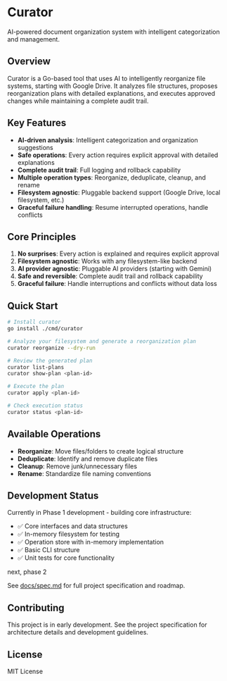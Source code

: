 # Curator

AI-powered document organization system with intelligent categorization and management.

## Overview

Curator is a Go-based tool that uses AI to intelligently reorganize file systems, starting with Google Drive. It analyzes file structures, proposes reorganization plans with detailed explanations, and executes approved changes while maintaining a complete audit trail.

## Key Features

- **AI-driven analysis**: Intelligent categorization and organization suggestions
- **Safe operations**: Every action requires explicit approval with detailed explanations
- **Complete audit trail**: Full logging and rollback capability
- **Multiple operation types**: Reorganize, deduplicate, cleanup, and rename
- **Filesystem agnostic**: Pluggable backend support (Google Drive, local filesystem, etc.)
- **Graceful failure handling**: Resume interrupted operations, handle conflicts

## Core Principles

1. **No surprises**: Every action is explained and requires explicit approval
2. **Filesystem agnostic**: Works with any filesystem-like backend
3. **AI provider agnostic**: Pluggable AI providers (starting with Gemini)
4. **Safe and reversible**: Complete audit trail and rollback capability
5. **Graceful failure**: Handle interruptions and conflicts without data loss

## Quick Start

```bash
# Install curator
go install ./cmd/curator

# Analyze your filesystem and generate a reorganization plan
curator reorganize --dry-run

# Review the generated plan
curator list-plans
curator show-plan <plan-id>

# Execute the plan
curator apply <plan-id>

# Check execution status
curator status <plan-id>
```

## Available Operations

- **Reorganize**: Move files/folders to create logical structure
- **Deduplicate**: Identify and remove duplicate files  
- **Cleanup**: Remove junk/unnecessary files
- **Rename**: Standardize file naming conventions

## Development Status

Currently in Phase 1 development - building core infrastructure:

- ✅ Core interfaces and data structures
- ✅ In-memory filesystem for testing
- ✅ Operation store with in-memory implementation
- ✅ Basic CLI structure
- ✅ Unit tests for core functionality


next, phase 2

See [docs/spec.md](docs/spec.md) for full project specification and roadmap.

## Contributing

This project is in early development. See the project specification for architecture details and development guidelines.

## License

MIT License
